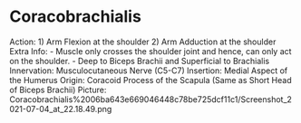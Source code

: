 # Coracobrachialis

Action: 1) Arm Flexion at the shoulder                                 2) Arm Adduction at the shoulder
Extra Info: - Muscle only crosses the shoulder joint and hence, can only act on the shoulder. - Deep to Biceps Brachii and Superficial to Brachialis
Innervation: Musculocutaneous Nerve (C5-C7)
Insertion: Medial Aspect of the Humerus
Origin: Coracoid Process of the Scapula (Same as Short Head of Biceps Brachii)
Picture: Coracobrachialis%2006ba643e669046448c78be725dcf11c1/Screenshot_2021-07-04_at_22.18.49.png